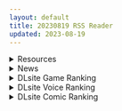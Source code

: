 ```yaml
---
layout: default
title: 20230819 RSS Reader
updated: 2023-08-19
---
```


<details class='content-parent'>
<summary>
Resources
</summary>
<details class='content-child'>
<summary>
<span class='rss-title'> [日系/合集][U.R.C (桃屋しょう猫)]淫・三國夢想等125本[凌辱/乱交][4.8G] </span> <a class='rss-link' href='https://gmgard.com/gm123374' target='_blank'>&nbsp;</a>
<div class='rss-published'> 🕛 20230818 16:36:26</div>
</summary>
<img src="https://static.gmgard.us/Images/upload/18337190028383410.jpg" /><br /><p>目录</p>
</details>
<details class='content-child'>
<summary>
<span class='rss-title'> (合集)[VCB-Studio]Puella Magi Madoka Magica / 魔法少女小圆 [1-12]+[剧场版][简繁外挂][10-bit 1080p HEVC BDRip][[MKV][74.6GB] </span> <a class='rss-link' href='https://gmgard.com/gm123373' target='_blank'>&nbsp;</a>
<div class='rss-published'> 🕛 20230818 14:52:28</div>
</summary>
<img src="https://static.gmgard.us/Images/upload/14829182132175877.jpg" /><br /><p>爱的战士虚渊玄代表作之一；三集定律的开创者；打破马猴烧酒固定印象，让马猴烧酒变成一个危险职业的顶级原创动画</p>
</details>
<details class='content-child'>
<summary>
<span class='rss-title'> 【新汉化作品】[Aino＋Links] 創作彼女の恋愛公式 / 创作彼女的恋爱方程式 汉化硬盘版[Galgamer团队汉化组][7.85G][BDOD] </span> <a class='rss-link' href='https://www.south-plus.net/read.php?tid=1919277' target='_blank'>&nbsp;</a>
<div class='rss-published'> 🕛 20230818 14:05:38</div>
</summary>
<img src='https://img.imoutomoe.net/\images/2023/08/18/1166c1d84816291fa.jpg'/>
<img src='https://img.imoutomoe.net/\images/2023/08/18/2bb5fbeb9074ad37c.jpg'/>

<img src='https://img.imoutomoe.net/\images/2023/08/18/_cover.jpg'/>
[img]https://img.imoutomoe.net/p_w_picpath/2023/08/18/_cover2.j ..
</details>
<details class='content-child'>
<summary>
<span class='rss-title'> 【新汉化作品】[ALcot] Clover Day’s Plus FHD / 幸运草的约定 Plus FHD 汉化硬盘版[官方简繁中日英文][13.4G][BDOD] </span> <a class='rss-link' href='https://www.south-plus.net/read.php?tid=1919203' target='_blank'>&nbsp;</a>
<div class='rss-published'> 🕛 20230818 12:45:19</div>
</summary>
<img src='https://img.imoutomoe.net/\images/2023/08/18/108c528da1b1797b766b87d74c3dd21f.jpg'/>
<img src='https://cdn.cloudflare.steamstatic.com/steam/apps/2430690/header.jpg?t=1692070218'/>
Clover Day’s Plus （このタイトルの関連商品）
ブランド：    ALcot（このブランド ..
</details>
<details class='content-child'>
<summary>
<span class='rss-title'> [スタジオひとりぼっち (綾城大福)] ハメカラ (桃鈴ねね, 夜空メル) </span> <a class='rss-link' href='https://gmgard.com/gm123372' target='_blank'>&nbsp;</a>
<div class='rss-published'> 🕛 20230818 12:30:22</div>
</summary>
<img src="https://static.gmgard.us/Images/upload/70553182030197980.jpg" /><br /><p>俩辣妹在K房里和男人开淫交派对的故事。</p>
</details>
<details class='content-child'>
<summary>
<span class='rss-title'> [无修正][未知字幕组][バニラ] 性裁 1+2 </span> <a class='rss-link' href='https://gmgard.com/gm123371' target='_blank'>&nbsp;</a>
<div class='rss-published'> 🕛 20230818 12:04:41</div>
</summary>
<img src="https://iili.io/HbHrhgI.gif" /><br /><p>一位好老师从楼上跳下 当场死亡 几个被她帮助的学生不敢相信 表示老师绝对是看了什么不该看的秘密 才被人灭口 并一起立誓 一定会查到凶手</p>
</details>
<details class='content-child'>
<summary>
<span class='rss-title'> [MMD][HypMcMMD][催眠/洗脳 Hypnosis/Brainwash] 心奈酱大危机/Kokona's Crisis/春原ココナの危機 [BlueArchive][4K/60FPS/1.59G][禁止转载] </span> <a class='rss-link' href='https://gmgard.com/gm123370' target='_blank'>&nbsp;</a>
<div class='rss-published'> 🕛 20230818 12:03:21</div>
</summary>
<img src="https://iili.io/HbJ5Hpj.gif" /><br /><p>MC MMD 唱跳rap道具&nbsp;碧蓝档案</p>
</details>
<details class='content-child'>
<summary>
<span class='rss-title'> [R18禁资源相关][悬赏金额500:棒棒糖]求[RJ246337][色仕掛けまとめブログ]サキュバス戦記 </span> <a class='rss-link' href='https://gmgard.com/gm123369' target='_blank'>&nbsp;</a>
<div class='rss-published'> 🕛 20230818 08:41:33</div>
</summary>
<img src="https://static.gmgard.us/Images/upload/11092181535073633.jpg" /><br /><p>要求：内含官方中文和语音补丁，需要百度直链，秒传用不了了</p>
</details>
<details class='content-child'>
<summary>
<span class='rss-title'> 朋友OC </span> <a class='rss-link' href='https://gmgard.com/gm123368' target='_blank'>&nbsp;</a>
<div class='rss-published'> 🕛 20230818 08:38:36</div>
</summary>
<img src="https://static.gmgard.us/Images/upload/95792181234402405.jpg" /><br /><p>pixiv搜素白告姬谢谢喵</p>
</details>

</details>
<details class='content-parent'>
<summary>
News
</summary>
<details class='content-child'>
<summary>
<span class='rss-title'> 王者魯蛋降臨《櫻境物語》！懶妹化身傲嬌風紀委員，在無人教室展開一對一教訓 </span> <a class='rss-link' href='https://www.4gamers.com.tw/news/detail/59252/cherry-tale-feat-ruden-review' target='_blank'>&nbsp;</a>
<div class='rss-published'> 🕛 20230818 10:06:43</div>
</summary>
<img src="https://img.4gamers.com.tw/news-image/84b34a75-f4e8-4eb5-9903-1e7d1ba2fa1f.jpg"/>
餐餐自由%。
</details>

</details>
<details class='content-parent'>
<summary>
DLsite Game Ranking
</summary>
<details class='content-child'>
<summary>
<span class='rss-title'> 護身術道場 秘密のNTRレッスン -葵編- [WAKUWAKU] </span> <a class='rss-link' href='https://www.dlsite.com/maniax/work/=/product_id/RJ01083821.html' target='_blank'>&nbsp;</a>
<div class='rss-published'> 🕛 20230819 13:08:38</div>
</summary>
<img src ="http://img.dlsite.jp/modpub/images2/work/doujin/RJ01084000/RJ01083821_img_main.jpg"/><br/>護身術道場 秘密のNTRレッスンのDLCをプレイする為には、別途ゲーム本体が必要です。山神の娘である葵ちゃんと主人公のストーリーを描いています。
</details>
<details class='content-child'>
<summary>
<span class='rss-title'> バレないように裸コートで露出するセレカさん [しーぶるそふと] </span> <a class='rss-link' href='https://www.dlsite.com/maniax/work/=/product_id/RJ01062825.html' target='_blank'>&nbsp;</a>
<div class='rss-published'> 🕛 20230819 13:08:38</div>
</summary>
<img src ="http://img.dlsite.jp/modpub/images2/work/doujin/RJ01063000/RJ01062825_img_main.jpg"/><br/>過激な露出がしたい vs 過激なほどバレやすくなる! あなたはバレない? ドキドキ感異常! 新感覚の3Dステルス露出アクションゲーム
</details>
<details class='content-child'>
<summary>
<span class='rss-title'> 満車率300% 弐:Append.2 ハコヅメ連結ぱっち [ベルゼブブ] </span> <a class='rss-link' href='https://www.dlsite.com/maniax/work/=/product_id/RJ01026171.html' target='_blank'>&nbsp;</a>
<div class='rss-published'> 🕛 20230819 13:08:38</div>
</summary>
<img src ="http://img.dlsite.jp/modpub/images2/work/doujin/RJ01027000/RJ01026171_img_main.jpg"/><br/>満車率300%弐のアップグレードデータです。
</details>
<details class='content-child'>
<summary>
<span class='rss-title'> Ruled by Rule ～規則支配～ [KineticDog] </span> <a class='rss-link' href='https://www.dlsite.com/maniax/work/=/product_id/RJ01073903.html' target='_blank'>&nbsp;</a>
<div class='rss-published'> 🕛 20230819 13:08:38</div>
</summary>
<img src ="http://img.dlsite.jp/modpub/images2/work/doujin/RJ01074000/RJ01073903_img_main.jpg"/><br/>強姦や催眠洗脳のエッチ要素を主に、戦闘も含むRPGです。エッチな内容は戦闘部分に重点を置いており、戦闘敗北CGを待つことはなくエロ演出はすべて戦闘シーンで行われます。
</details>
<details class='content-child'>
<summary>
<span class='rss-title'> 護身術道場 秘密のNTRレッスン [WAKUWAKU] </span> <a class='rss-link' href='https://www.dlsite.com/maniax/work/=/product_id/RJ01053661.html' target='_blank'>&nbsp;</a>
<div class='rss-published'> 🕛 20230819 13:08:38</div>
</summary>
<img src ="http://img.dlsite.jp/modpub/images2/work/doujin/RJ01054000/RJ01053661_img_main.jpg"/><br/>これはシミュレーション系のエロゲーで、ユーモアな要素が盛り込まれています。
</details>

</details>
<details class='content-parent'>
<summary>
DLsite Voice Ranking
</summary>
<details class='content-child'>
<summary>
<span class='rss-title'> 超能力学園トップの俺が学園2位の後輩女子にハメられて敗北奴隷になるまで [Cream Pan] </span> <a class='rss-link' href='https://www.dlsite.com/maniax/work/=/product_id/RJ01074683.html' target='_blank'>&nbsp;</a>
<div class='rss-published'> 🕛 20230819 13:08:40</div>
</summary>
<img src ="http://img.dlsite.jp/modpub/images2/work/doujin/RJ01075000/RJ01074683_img_main.jpg"/><br/>学園一位からの惨めな転落劇!美少女後輩の能力と言葉で弄ばれ、トップとして、男としてのプライドがズタズタに…
</details>
<details class='content-child'>
<summary>
<span class='rss-title'> 小穴按摩・特别之夜 [青春×フェティシズム] </span> <a class='rss-link' href='https://www.dlsite.com/maniax/work/=/product_id/RJ01078989.html' target='_blank'>&nbsp;</a>
<div class='rss-published'> 🕛 20230819 13:08:40</div>
</summary>
<img src ="http://img.dlsite.jp/modpub/images2/work/doujin/RJ01079000/RJ01078989_img_main.jpg"/><br/>青春岁月,没有又如何。但仅限今晚也好,请过上充满欢乐甜美色色的一晚吧!仅限一晚的按摩师女主角们大集结♪为您献上极致色情的集锦型物语。成年人的青春,要体验一下看看吗?
</details>
<details class='content-child'>
<summary>
<span class='rss-title'> 異世界娘のデリヘル嬢～当店人気No.1がご主人様の精液を空っぽになるまで搾り尽くします～ [ファウナス] </span> <a class='rss-link' href='https://www.dlsite.com/maniax/work/=/product_id/RJ393858.html' target='_blank'>&nbsp;</a>
<div class='rss-published'> 🕛 20230819 13:08:40</div>
</summary>
<img src ="http://img.dlsite.jp/modpub/images2/work/doujin/RJ394000/RJ393858_img_main.jpg"/><br/>在籍する女の子が全員、異世界からやってきた美少女だというデリヘル店。 どうやら彼女たちにとって、精液は魔力の源であるらしい
</details>
<details class='content-child'>
<summary>
<span class='rss-title'> 【添い寝えっち】甘やかし上手で癒してくれる同棲お姉ちゃん。【癒しおま◯こ】 [桃色みんと] </span> <a class='rss-link' href='https://www.dlsite.com/maniax/work/=/product_id/RJ01065779.html' target='_blank'>&nbsp;</a>
<div class='rss-published'> 🕛 20230819 13:08:40</div>
</summary>
<img src ="http://img.dlsite.jp/modpub/images2/work/doujin/RJ01066000/RJ01065779_img_main.jpg"/><br/>貴方を溺愛して止まないエッチなお姉ちゃんに密着され、ひたすら甘やかし添い寝で囁きおま◯こをされたい…。「君だけの甘トロ溺愛おまんこで...おかしくなっちゃえ...♪」甘えん坊の貴方を小さい頃からお世話してくれるドスケベなお姉ちゃん。大きなおっぱいに包まれる贅沢なぬくぬくオマ◯コ性活を始めてみませんか?
</details>
<details class='content-child'>
<summary>
<span class='rss-title'> 讓同居人塔芭絲可溺愛你一番 [Mirolive] </span> <a class='rss-link' href='https://www.dlsite.com/maniax/work/=/product_id/RJ01047019.html' target='_blank'>&nbsp;</a>
<div class='rss-published'> 🕛 20230819 13:08:40</div>
</summary>
<img src ="http://img.dlsite.jp/modpub/images2/work/doujin/RJ01048000/RJ01047019_img_main.jpg"/><br/>明明與TAKO同居了,卻因為工作時間錯開不能好好貼貼。某天TAKO見你回家疲憊的的模樣,終於決定把工作排開,空出時間好好寵你一番。
</details>

</details>
<details class='content-parent'>
<summary>
DLsite Comic Ranking
</summary>
<details class='content-child'>
<summary>
<span class='rss-title'> コミケで憑依!ブル●カドスケベコスプレイヤーを乗っ取りテイクアウト [憑依ラヴァー] </span> <a class='rss-link' href='https://www.dlsite.com/maniax/work/=/product_id/RJ01075893.html' target='_blank'>&nbsp;</a>
<div class='rss-published'> 🕛 20230819 13:08:44</div>
</summary>
<img src ="http://img.dlsite.jp/modpub/images2/work/doujin/RJ01076000/RJ01075893_img_main.jpg"/><br/>コスプレ美女のカラダでレズえっち♪
</details>
<details class='content-child'>
<summary>
<span class='rss-title'> メイド教育3-没落貴族瑠璃川椿- [きょくちょ局] </span> <a class='rss-link' href='https://www.dlsite.com/maniax/work/=/product_id/RJ417751.html' target='_blank'>&nbsp;</a>
<div class='rss-published'> 🕛 20230819 13:08:44</div>
</summary>
<img src ="http://img.dlsite.jp/modpub/images2/work/doujin/RJ418000/RJ417751_img_main.jpg"/><br/>『メイド教育。』第三弾! 昨晩の『教育』から一夜明け、ご主人様に呼び出された元貴族、瑠璃川 椿は、後輩が側にいるにも関わらず、廊下で手淫され想像以上に感じてしまう…。 自分の身体の変化に戸惑いつつも、貴族の誇りを失わぬように気丈に振る舞う椿… 。だが、毎日続く変態的なメイド教育に、次第に心と身体を快楽に蝕まれていく…!  恥辱にまみれた表情を浮かべ白く柔らかいおっぱいをさらす元令嬢の痴態をぜひご堪能くださいっ!
</details>
<details class='content-child'>
<summary>
<span class='rss-title'> Bokki like a rock [F.W.ZHolic] </span> <a class='rss-link' href='https://www.dlsite.com/maniax/work/=/product_id/RJ01087760.html' target='_blank'>&nbsp;</a>
<div class='rss-published'> 🕛 20230819 13:08:44</div>
</summary>
<img src ="http://img.dlsite.jp/modpub/images2/work/doujin/RJ01088000/RJ01087760_img_main.jpg"/><br/>ふたなりぼっちちゃん
</details>
<details class='content-child'>
<summary>
<span class='rss-title'> 夏のヤリなおし4 [水蓮の宿] </span> <a class='rss-link' href='https://www.dlsite.com/maniax/work/=/product_id/RJ01073324.html' target='_blank'>&nbsp;</a>
<div class='rss-published'> 🕛 20230819 13:08:44</div>
</summary>
<img src ="http://img.dlsite.jp/modpub/images2/work/doujin/RJ01074000/RJ01073324_img_main.jpg"/><br/>夏×田舎×隣家の美人母×汗だくセックス  誰もが一度は夢想し求めたであろう 最高の‘夏’をサークル‘水蓮の宿’が描き出す  幼馴染の母(元教師)xかつての教え子
</details>
<details class='content-child'>
<summary>
<span class='rss-title'> シスターマ〇ンの聖なる懺悔室 [O.N Art Works] </span> <a class='rss-link' href='https://www.dlsite.com/maniax/work/=/product_id/RJ01080978.html' target='_blank'>&nbsp;</a>
<div class='rss-published'> 🕛 20230819 13:08:44</div>
</summary>
<img src ="http://img.dlsite.jp/modpub/images2/work/doujin/RJ01081000/RJ01080978_img_main.jpg"/><br/>船長が視聴者の異常性癖を聞き、その汚らわしい思いを浄化する本となります
</details>

</details>

